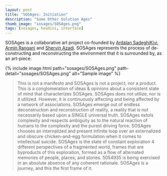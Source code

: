```yaml
---
layout: post
title: "SOSAges: Initiation"
description: "Some Other Solution Ages"
thumb_image: "sosages/SOSAges.png"
tags: [sosages, houdini, interface]
---
```


SOSAges is a collaborative art project co-founded by [Ardalan SadeghiKivi](https://architecture.mit.edu/student/ardalan-sadeghikivi), [Armin Rangani](https://colorani.artstation.com/) and [Shervin Azadi](https://shervinazadi.com/). SOSAges represents the process of de-constructing and reconstructing the environment that it is surrounded by, as an art-piece:

{% include image.html path="sosages/SOSAges.png"
                      path-detail="sosages/SOSAges.png"
                      alt="Sample image" %}

> This is not a manifesto and SOSAges is not a project, nor a product. This is a conglomeration of ideas & opinions about a consistent state of mind that characterizes SOSAges. SOSAges does not utilize, nor is it utilized. However, it is continuously affecting and being affected by a network of associations. SOSAges emerge out of endless deconstruction and reconstruction of reality, a reality that is not necessarily based upon a SINGLE universal truth. SOSAges extols complexity and respects ambiguity as to the natural reaction of humans to the complexity and the purest driving force. SOSAges chooses an internalized and present infinite loop over an externalized and obscure chicken-and-egg formulation when it comes to intellectual suicide. SOSAges is the state of constant exploration 4 different perspectives of a fragmented world, frames that are byproducts of this exploration, formed as a flow of alternated memories of people, places, and stories. 5054935 is being exercised in an absolute absence of any coherent rationale. SOSAges is a journey, and this the first frame of it.
